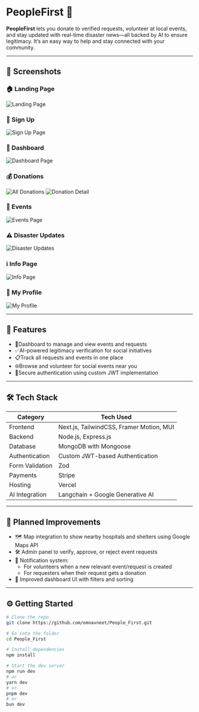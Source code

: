 # PeopleFirst 🚀

**PeopleFirst** lets you donate to verified requests, volunteer at local events, and stay updated with real-time disaster news—all backed by AI to ensure legitimacy. It’s an easy way to help and stay connected with your community.

---

## 📸 Screenshots

### 🏠 Landing Page
![Landing Page](public/Landing.png)

### 🔐 Sign Up
![Sign Up Page](public/Sign_Up.png)

### 🧾 Dashboard
![Dashboard Page](public/Dashboard.png)

### 💰 Donations
![All Donations](public/All_Donations.png)
![Donation Detail](public/Donation.png)

### 🎉 Events
![Events Page](public/Events.png)

### ⚠️ Disaster Updates
![Disaster Updates](public/Disaster_Updates.png)

### ℹ️ Info Page
![Info Page](public/Info.png)

### 👤 My Profile
![My Profile](public/MyProfile.png)


---

## 🧠 Features

- 🧾Dashboard to manage and view events and requests
- ✅AI-powered legitimacy verification for social initiatives
- 📋Track all requests and events in one place
- 🌐Browse and volunteer for social events near you
- 🔐Secure authentication using custom JWT implementation

---

## 🛠️ Tech Stack

| Category        | Tech Used                                      |
|-----------------|------------------------------------------------|
| Frontend        | Next.js, TailwindCSS, Framer Motion, MUI       |
| Backend         | Node.js, Express.js                            |
| Database        | MongoDB with Mongoose                          |
| Authentication  | Custom JWT-based Authentication                |
| Form Validation | Zod                                            |
| Payments        | Stripe                                         |
| Hosting         | Vercel                                         |
| AI Integration  | Langchain + Google Generative AI               |

---

## 🚧 Planned Improvements

- 🗺️ Map integration to show nearby hospitals and shelters using Google Maps API  
- 🛠️ Admin panel to verify, approve, or reject event requests  
- 🔔 Notification system:  
  * For volunteers when a new relevant event/request is created  
  * For requesters when their request gets a donation  
- 🧹 Improved dashboard UI with filters and sorting  

---

## ⚙️ Getting Started

```bash
# Clone the repo
git clone https://github.com/omnavneet/People_First.git

# Go into the folder
cd People_First

# Install dependencies
npm install

# Start the dev server
npm run dev
# or
yarn dev
# or
pnpm dev
# or
bun dev
